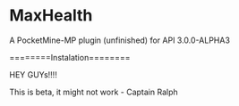 # MaxHealth
A PocketMine-MP plugin (unfinished) for API 3.0.0-ALPHA3

========Instalation========


HEY GUYs!!!!


This is beta, it might not work - Captain Ralph

